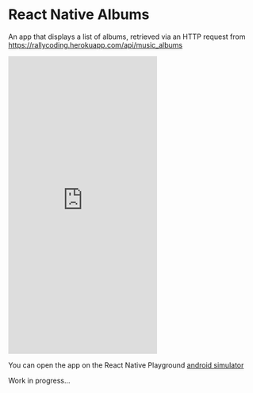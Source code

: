 # React Native Albums

An app that displays a list of albums, retrieved via an HTTP request from https://rallycoding.herokuapp.com/api/music_albums

<iframe height=600 frameborder=0 src='https://appetize.io/embed/vpb6xmbrv7mnvtz6fx2ymfrd54?device=nexus5&scale=75&orientation=portrait&osVersion=7.0'>
</iframe>

You can open the app on the React Native Playground [android simulator](https://appetize.io/embed/vpb6xmbrv7mnvtz6fx2ymfrd54?device=nexus5&scale=75&orientation=portrait&osVersion=7.0)

Work in progress...

